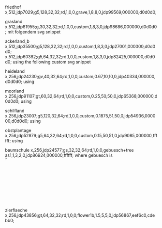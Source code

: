 friedhof
x,512,jdp7029;g5,128,32,32;rd,1,0,0,grave,1,8,8,0,jdp99569,000000,d0d0d0;

grasland
x,512,jdp81955;g,30,32,32;rd,1,0,0,custom,1,8,3,0,jdp98686,000000,d0d0d0;
mit folgendem svg snippet
<g
       transform="translate(2.5)">
      <circle
         style="fill:black;fill-opacity:1;stroke:none;"
         id="circle876"
         cx="2.9"
         cy="2.9"
         r="0.4" />
      <circle
         style="fill:black;fill-opacity:1;stroke:none;"
         id="circle878"
         cx="7.1"
         cy="2.9"
         r="0.4" />
    </g>
    
ackerland_b
x,512,jdp35500;g5,128,32,32;rd,1,0,0,custom,1,8,3,0,jdp27001,000000,d0d0d0;
x,512,jdp60382;g5,64,32,32;rd,1,0,0,custom,1,8,3,0,jdp82425,000000,d0d0d0;
using the following custom svg snippet
<g
     transform="translate(2.5)">
    <circle
       style="fill:black;fill-opacity:1;stroke:none;"
       id="circle2471"
       cx="5"
       cy="2.9"
       r="1" />
  </g>

heideland
x,256,jdp24230;gv,40,32,64;rd,1,0,0,custom,0.67,10,10,0,jdp40334,000000,d0d0d0;
	using
<g transform="translate(0,-291.70832)" id="layer1">
    <path
       id="path1279"
       d="m 10.055224,298.91433 c -0.1718136,0 -0.3436354,0.18026 -0.3436354,0.54077 0,0.72103 -0.3436357,3.12446 -0.3436357,5.04721 h 1.3745351 c 0,-1.92275 -0.343628,-4.32618 -0.343628,-5.04721 0,-0.36051 -0.171822,-0.54077 -0.343636,-0.54077 z"
       style="stroke-width:1.14953887" />
    <path
       id="path1273"
       d="m 5.2319499,300.77021 c -0.2255087,-0.0225 -0.3436279,0.15022 -0.085907,0.33048 0.3436357,0.24034 1.718171,1.44206 1.718171,3.3648 h 1.3745353 c 0,-1.92274 -2.4054348,-3.3648 -2.7490706,-3.60515 -0.085907,-0.0601 -0.1825514,-0.0826 -0.2577288,-0.0901 z"
       style="stroke-width:1.14953887" />
    <path
       id="path2"
       d="m 14.768047,300.77021 c -0.07519,0.008 -0.171814,0.0301 -0.257721,0.0901 -0.343636,0.24035 -2.749071,1.68241 -2.749071,3.60515 h 1.374535 c 0,-1.92274 1.374536,-3.12446 1.718164,-3.3648 0.257728,-0.18026 0.139601,-0.353 -0.08591,-0.33048 z"
       style="stroke-width:1.14953887" />
</g>

moorland
x,256,jdp91107;gt,60,32,64;rd,1,0,0,custom,0.25,50,50,0,jdp65368,000000,d0d0d0;
using
  <path
    id="path852"
     d="m 49.870027,40.205075 c -0.577299,0 -1.1546,0.631931 -1.1546,1.895792 0,2.527723 -1.1546,10.953465 -1.1546,17.694058 h 4.618402 c 0,-6.740593 -1.154601,-15.166335 -1.154601,-17.694058 0,-1.263861 -0.5773,-1.895792 -1.154601,-1.895792 z"
     style="stroke-width:3.94529891" />
  <path
     id="path850"
     d="m 34.63166,42.589288 c -0.551896,0 -0.898977,0.665438 -0.275947,1.895792 2.233047,4.409819 4.829954,5.073929 4.399761,15.309845 h 6.445675 C 45.362472,51.8713 38.527472,46.743931 36.563293,44.48508 35.658364,43.44439 35.183555,42.589288 34.63166,42.589288 Z"
     style="stroke-width:3.85751319" />
  <path
     id="path846"
     d="m 25.859433,48.077691 c -0.83556,-0.07899 -1.273234,0.526609 -0.318308,1.15854 1.273234,0.842574 5.814989,3.818101 5.814989,10.558694 h 5.092953 c 0,-6.740593 -8.361473,-10.558694 -9.634708,-11.401269 -0.318308,-0.210643 -0.676405,-0.289634 -0.954926,-0.315965 z"
     style="stroke-width:4.14303207" />
  <path
     style="stroke-width:3.85751319"
     d="m 65.368342,42.589288 c 0.551895,0 0.898975,0.665438 0.275947,1.895792 -2.233047,4.409819 -4.829955,5.073929 -4.399761,15.309845 H 54.798852 C 54.63753,51.8713 61.47253,46.743931 63.436709,44.48508 c 0.904929,-1.04069 1.379738,-1.895792 1.931633,-1.895792 z"
     id="path854" />
  <path
     style="stroke-width:4.14303207"
     d="m 74.140567,48.077691 c 0.83556,-0.07899 1.273234,0.526609 0.318308,1.15854 -1.273235,0.842574 -5.814989,3.818101 -5.814989,10.558694 h -5.092951 c 0,-6.740593 8.361471,-10.558694 9.634705,-11.401269 0.318309,-0.210643 0.676407,-0.289634 0.954927,-0.315965 z"
     id="path856" />
     
schilfland
x,256,jdp23007;g5,120,32,64;rd,1,0,0,custom,0.1875,51,50,0,jdp54936,000000,d0d0d0;
using
  <g transform="translate(0,-270.54165)" id="layer1">
    <g transform="translate(-0.92494896,-0.46853108)" id="g1468">
      <path
         style="fill:none;stroke:#000000;stroke-width:6.19999981;stroke-linecap:butt;stroke-linejoin:miter;stroke-miterlimit:4;stroke-dasharray:none;stroke-opacity:1"
         d="m 47.053572,352.7738 -5.535714,-43.75 -15.803572,14.10713"
         id="path1458" />
      <path
         style="color:#000000;font-style:normal;font-variant:normal;font-weight:normal;font-stretch:normal;font-size:medium;line-height:normal;font-family:sans-serif;font-variant-ligatures:normal;font-variant-position:normal;font-variant-caps:normal;font-variant-numeric:normal;font-variant-alternates:normal;font-feature-settings:normal;text-indent:0;text-align:start;text-decoration:none;text-decoration-line:none;text-decoration-style:solid;text-decoration-color:#000000;letter-spacing:normal;word-spacing:normal;text-transform:none;writing-mode:lr-tb;direction:ltr;text-orientation:mixed;dominant-baseline:auto;baseline-shift:baseline;text-anchor:start;white-space:normal;shape-padding:0;clip-rule:nonzero;display:inline;overflow:visible;visibility:visible;opacity:1;isolation:auto;mix-blend-mode:normal;color-interpolation:sRGB;color-interpolation-filters:linearRGB;solid-color:#000000;solid-opacity:1;vector-effect:none;fill:#000000;fill-opacity:1;fill-rule:nonzero;stroke:none;stroke-width:6.19999981;stroke-linecap:butt;stroke-linejoin:miter;stroke-miterlimit:4;stroke-dasharray:none;stroke-dashoffset:0;stroke-opacity:1;color-rendering:auto;image-rendering:auto;shape-rendering:auto;text-rendering:auto;enable-background:accumulate"
         d="m 64.255859,288.85742 -8.93164,63.03516 6.138672,0.86914 6.78122,-47.85742 L 78.2,317.79612 v -9.70042 z"
         id="path1460" />
    </g>
  </g>

obstplantage
x,256,jdp52879;g5,64,32,64;rd,1,0,0,custom,0.15,50,51,0,jdp9085,000000,ffffff;
using
<g transform="matrix(0.15,0,0,0.15,-10,-10.2)" id="gSmc6hchxk29g"><g transform="translate(4.6577113,20.189957)" id="g1497">
    <g id="g1470">
      <ellipse style="fill:none;stroke:black;stroke-width:4;stroke-linejoin:bevel;stroke-miterlimit:4;stroke-dasharray:none;stroke-opacity:1" id="path2024" cx="27.459595" cy="45.548183" rx="11.461417" ry="10.118728"/>
      <path id="path827" d="M 28,56.090005 V 46.352306" style="fill:none;stroke:black;stroke-width:5;stroke-linecap:butt;stroke-linejoin:miter;stroke-miterlimit:4;stroke-dasharray:none;stroke-opacity:1"/>
    </g>
    <g id="g1466">
      <ellipse ry="13.840866" rx="14.668571" style="fill:none;fill-opacity:1;stroke:black;stroke-width:4.53368044;stroke-linejoin:bevel;stroke-miterlimit:4;stroke-dasharray:none;stroke-opacity:1" id="path6851" cx="59.750988" cy="17.09436"/>
      <path style="fill:none;fill-rule:evenodd;stroke:black;stroke-width:5.27127743;stroke-linecap:butt;stroke-linejoin:miter;stroke-miterlimit:4;stroke-dasharray:none;stroke-opacity:1" d="M 60.178463,57.761076 60.088715,30.389844" id="path6863"/>
    </g>
    <g id="g1486">
      <path style="fill:none;stroke:black;stroke-width:4;stroke-linecap:round;stroke-linejoin:miter;stroke-miterlimit:4;stroke-dasharray:none;stroke-opacity:1" d="m 48.031201,47.047178 v 9.540527" id="path817"/>
      <path style="fill:none;stroke:black;stroke-width:4;stroke-linecap:butt;stroke-linejoin:miter;stroke-miterlimit:4;stroke-dasharray:none;stroke-opacity:1" d="M 48.031201,36.625579 V 47.047178" id="path823"/>
    </g>
  </g></g>
  
baumschule
x,256,jdp24577;gs,32,32,64;rd,1,0,0,gebuesch+tree as1,1,3,2,0,jdp86924,000000,ffffff;
where gebuesch is
	<?xml version="1.0" encoding="UTF-8" standalone="no"?>
	<svg>
	  <g
		 transform="translate(-80.855093,-27.065694)"
		 id="layer1">
		<path
		   d="m 82.272428,31.440991 a 2.1653333,2.1653333 0 0 1 -1.008884,-2.435663 2.1653333,2.1653333 0 0 1 2.091551,-1.604904 2.1653333,2.1653333 0 0 1 2.091551,1.604904 2.1653333,2.1653333 0 0 1 -1.008885,2.435663"
		   id="path4893"
		   style="fill:none;stroke:#000000;stroke-width:0.66946155;stroke-linecap:butt;stroke-linejoin:bevel;stroke-miterlimit:4;stroke-dasharray:none;stroke-opacity:1" />
	  </g>
	</svg>

zierflaeche
x,256,jdp43856;gt,64,32,32;rd,1,0,0,flower1b,1.5,5,5,0,jdp56867,eef6c0,cdebb0;

